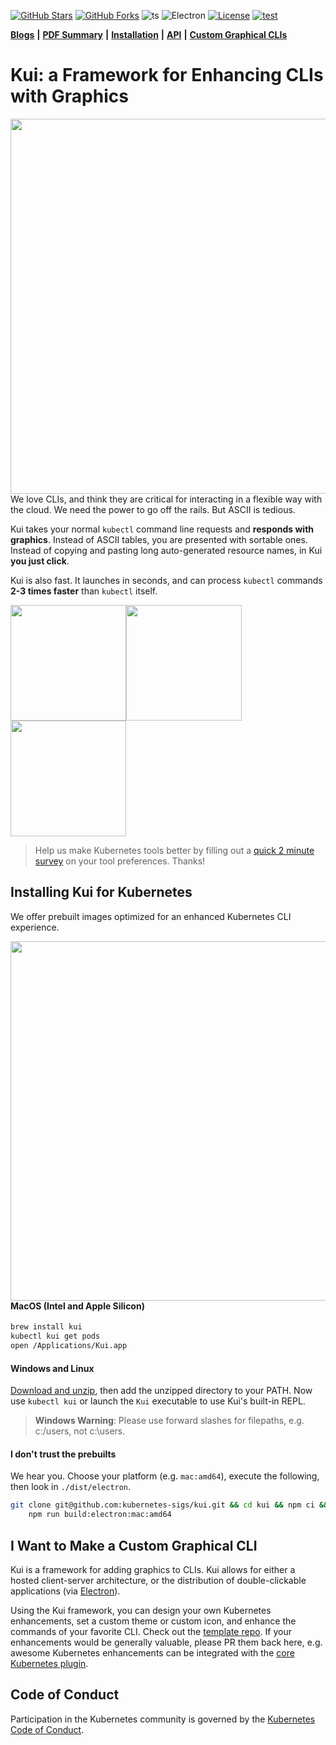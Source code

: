[![GitHub Stars](https://badgen.net/github/stars/IBM/kui)](https://github.com/IBM/kui/stargazers)
[![GitHub Forks](https://badgen.net/github/forks/IBM/kui)](https://github.com/IBM/kui/network/members)
![ts](https://flat.badgen.net/badge/-/TypeScript?icon=typescript&label&labelColor=blue&color=555555)
![Electron](https://flat.badgen.net/badge/Electron/20/orange)
[![License](https://img.shields.io/badge/license-Apache%202.0-blue.svg?style=flat-square)](https://opensource.org/licenses/Apache-2.0)
[![test](https://github.com/kubernetes-sigs/kui/actions/workflows/test.yaml/badge.svg)](https://github.com/kubernetes-sigs/kui/actions/workflows/test.yaml)

[**Blogs**](https://medium.com/the-graphical-terminal) **|** [**PDF Summary**](docs/presentations/kui-cloudnative-devx-2021.pdf) **|** [**Installation**](#install) **|** [**API**](docs/api/README.md) **|** [**Custom Graphical CLIs**](#custom)

# Kui: a Framework for Enhancing CLIs with Graphics

<img width="600" align="right" src="docs/readme/images/kui-experience.gif">

We love CLIs, and think they are critical for interacting in a
flexible way with the cloud. We need the power to go off the
rails. But ASCII is tedious.

Kui takes your normal `kubectl` command line requests and **responds
with graphics**. Instead of ASCII tables, you are presented with
sortable ones. Instead of copying and pasting long auto-generated
resource names, in Kui **you just click**.

Kui is also fast. It launches in seconds, and can process `kubectl`
commands **2-3 times faster** than `kubectl` itself.

<img height="185" src="docs/readme/images/grid-watch.gif"><img height="185" src="docs/readme/images/sequence-diagram.png"><img height="185" src="docs/readme/images/pod.png">

> Help us make Kubernetes tools better by filling out a [quick 2
> minute survey](https://forms.gle/7UKYQZvPoo7ohLdo9) on your tool
> preferences. Thanks!

<a name="install">

## Installing Kui for Kubernetes

We offer prebuilt images optimized for an enhanced Kubernetes CLI
experience.

<img width="575" align="right" src="docs/readme/images/minisplits.png">

#### MacOS (Intel and Apple Silicon)

```bash
brew install kui
kubectl kui get pods
open /Applications/Kui.app
```

#### Windows and Linux

[Download and
unzip](https://github.com/kubernetes-sigs/kui/releases/latest), then
add the unzipped directory to your PATH. Now use `kubectl kui` or
launch the `Kui` executable to use Kui's built-in REPL.

> **Windows Warning**: Please use forward slashes for filepaths, e.g. c:/users, not c:\users.

#### I don't trust the prebuilts

We hear you. Choose your platform (e.g. `mac:amd64`), execute the
following, then look in `./dist/electron`.

```sh
git clone git@github.com:kubernetes-sigs/kui.git && cd kui && npm ci && \
    npm run build:electron:mac:amd64
```

<a name="custom">

## I Want to Make a Custom Graphical CLI

Kui is a framework for adding graphics to CLIs. Kui allows for either
a hosted client-server architecture, or the distribution of
double-clickable applications (via [Electron](https://electronjs.org)).

Using the Kui framework, you can design your own Kubernetes
enhancements, set a custom theme or custom icon, and enhance the
commands of your favorite CLI. Check out the [template
repo](https://github.com/kui-shell/KuiClientTemplate). If your
enhancements would be generally valuable, please PR them back here,
e.g. awesome Kubernetes enhancements can be integrated with the [core
Kubernetes plugin](plugins/plugin-kubectl).

## Code of Conduct

Participation in the Kubernetes community is governed by the [Kubernetes Code
of Conduct](https://github.com/kubernetes-sigs/krew/blob/master/code-of-conduct.md).
